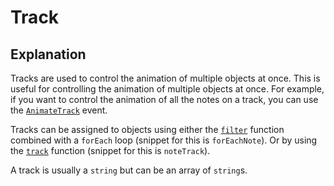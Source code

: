 # Track

## Explanation

Tracks are used to control the animation of multiple objects at once. This is useful for controlling the animation of multiple objects at once. For example, if you want to control the animation of all the notes on a track, you can use the [`AnimateTrack`](../customEvents/animateTrack.md) event.

Tracks can be assigned to objects using either the [`filter`](../functions/filter.md) function combined with a `forEach` loop (snippet for this is `forEachNote`). Or by using the [`track`](../functions/track.md) function (snippet for this is `noteTrack`).

A track is usually a `string` but can be an array of `string`s. 
